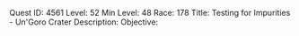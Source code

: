 Quest ID: 4561
Level: 52
Min Level: 48
Race: 178
Title: Testing for Impurities - Un'Goro Crater
Description: 
Objective: 

